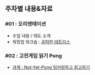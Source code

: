 ## 주차별 내용&자료

### #01 : 오리엔테이션
 * 수업 내용 / 태도 소개
 * 워밍업 워크숍 : [공허한 테트리스](http://bit.ly/void-tetris)

### #02 : 고전게임 읽기 Pong
 * [과제 : Not-Yet-Pong 팅커링하고 회고하기](homework.md)
